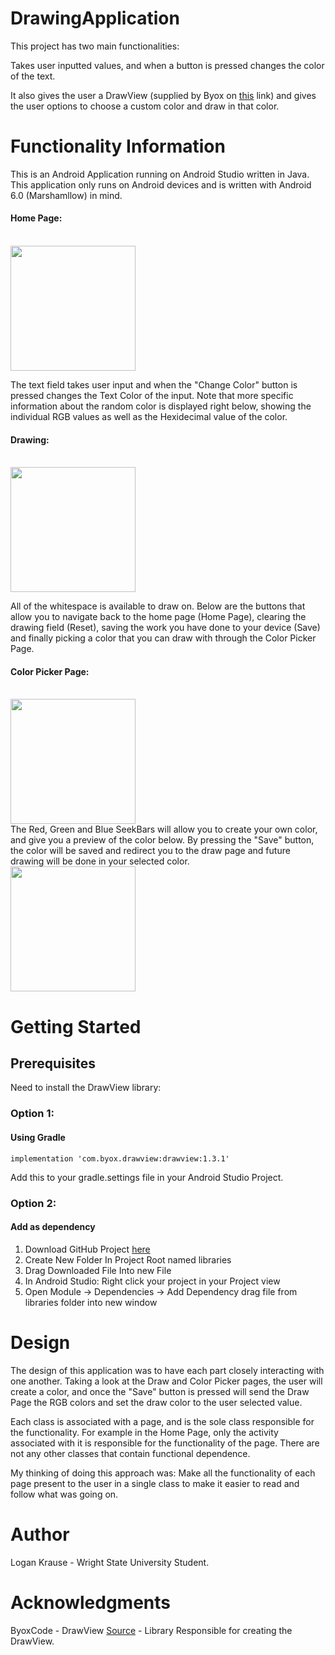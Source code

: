 # DrawingApplication

This project has two main functionalities: 

Takes user inputted values, and when a button is pressed changes the color of the text. 

It also gives the user a DrawView (supplied by Byox on <a href="https://github.com/ByoxCode/DrawView">this</a> link) and gives the user options to choose a custom color and draw in that color.

# Functionality Information
This is an Android Application running on Android Studio written in Java. This application only runs on Android devices and is written with Android 6.0 (Marshamllow) in mind.

<h4>Home Page:</h4><br> 
<img src="https://github.com/logankrause16/DrawingApplication/tree/master/Screenshots/Screenshot_20180918-172303.png" width="200px">

The text field takes user input and when the "Change Color" button is pressed changes the Text Color of the input. Note that more specific information about the random color is displayed right below, showing the individual RGB values as well as the Hexidecimal value of the color.

<h4>Drawing:</h4><br>
<img src="https://github.com/logankrause16/DrawingApplication/tree/master/Screenshots/Screenshot_20180918-192032.png" width="200px">

All of the whitespace is available to draw on. Below are the buttons that allow you to navigate back to the home page (Home Page), clearing the drawing field (Reset), saving the work you have done to your device (Save) and finally picking a color that you can draw with through the Color Picker Page.
<br>

<h4>Color Picker Page:</h4>
<br>
<img src="https://github.com/logankrause16/DrawingApplication/tree/master/Screenshots/Screenshot_20180918-192050.png" width="200px">
<br>
The Red, Green and Blue SeekBars will allow you to create your own color, and give you a preview of the color below. By pressing the "Save" button, the color will be saved and redirect you to the draw page and future drawing will be done in your selected color.
<br>
<img src="https://github.com/logankrause16/DrawingApplication/tree/master/Screenshots/Screenshot_20180918-192102.png" width="200px">


# Getting Started

<h2>Prerequisites</h2>
Need to install the DrawView library:

<h3>Option 1:</h3>
<h4>Using Gradle</h4>

```
implementation 'com.byox.drawview:drawview:1.3.1'
```
Add this to your gradle.settings file in your Android Studio Project.

<h3>Option 2:</h3>
<h4>Add as dependency</h4>
<ol>
  <li>Download GitHub Project <a href="https://github.com/ByoxCode/DrawView">here</a></li>
  <li>Create New Folder In Project Root named libraries</li>
  <li>Drag Downloaded File Into new File</li>
  <li>In Android Studio: Right click your project in your Project view</li>
  <li>Open Module -> Dependencies -> Add Dependency drag file from libraries folder into new window</li>
</ol>

# Design

The design of this application was to have each part closely interacting with one another. Taking a look at the Draw and Color Picker pages, the user will create a color, and once the "Save" button is pressed will send the Draw Page the RGB colors and set the draw color to the user selected value. 

Each class is associated with a page, and is the sole class responsible for the functionality. For example in the Home Page, only the activity associated with it is responsible for the functionality of the page. There are not any other classes that contain functional dependence.

My thinking of doing this approach was: Make all the functionality of each page present to the user in a single class to make it easier to read and follow what was going on.

# Author
Logan Krause - Wright State University Student.

# Acknowledgments 
ByoxCode - DrawView <a href="https://github.com/ByoxCode/DrawView">Source</a> - Library Responsible for creating the DrawView.
